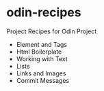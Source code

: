# odin-recipes

Project Recipes for Odin Project

 - Element and Tags
 - Html Boilerplate
 - Working with Text
 - Lists
 - Links and Images
 - Commit Messages